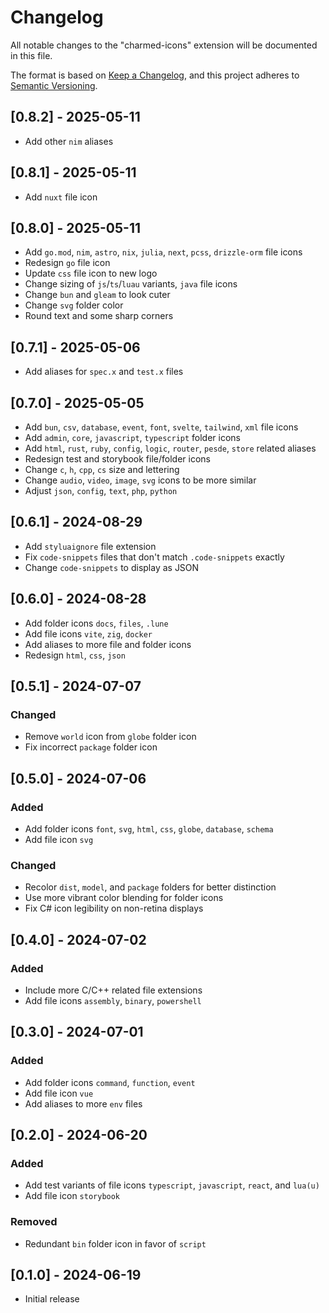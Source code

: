 # Changelog

All notable changes to the "charmed-icons" extension will be documented in this file.

The format is based on [Keep a Changelog](https://keepachangelog.com/en/1.1.0/),
and this project adheres to [Semantic Versioning](https://semver.org/spec/v2.0.0.html).

## [0.8.2] - 2025-05-11

- Add other `nim` aliases

## [0.8.1] - 2025-05-11

- Add `nuxt` file icon

## [0.8.0] - 2025-05-11

- Add `go.mod`, `nim`, `astro`, `nix`, `julia`, `next`, `pcss`, `drizzle-orm` file icons
- Redesign `go` file icon
- Update `css` file icon to new logo
- Change sizing of `js`/`ts`/`luau` variants, `java` file icons
- Change `bun` and `gleam` to look cuter
- Change `svg` folder color
- Round text and some sharp corners

## [0.7.1] - 2025-05-06

- Add aliases for `spec.x` and `test.x` files

## [0.7.0] - 2025-05-05

- Add `bun`, `csv`, `database`, `event`, `font`, `svelte`, `tailwind`, `xml` file icons
- Add `admin`, `core`, `javascript`, `typescript` folder icons
- Add `html`, `rust`, `ruby`, `config`, `logic`, `router`, `pesde`, `store` related aliases
- Redesign test and storybook file/folder icons
- Change `c`, `h`, `cpp`, `cs` size and lettering
- Change `audio`, `video`, `image`, `svg` icons to be more similar
- Adjust `json`, `config`, `text`, `php`, `python`

## [0.6.1] - 2024-08-29

- Add `styluaignore` file extension
- Fix `code-snippets` files that don't match `.code-snippets` exactly
- Change `code-snippets` to display as JSON

## [0.6.0] - 2024-08-28

- Add folder icons `docs`, `files`, `.lune`
- Add file icons `vite`, `zig`, `docker`
- Add aliases to more file and folder icons
- Redesign `html`, `css`, `json`

## [0.5.1] - 2024-07-07

### Changed

- Remove `world` icon from `globe` folder icon
- Fix incorrect `package` folder icon

## [0.5.0] - 2024-07-06

### Added

- Add folder icons `font`, `svg`, `html`, `css`, `globe`, `database`, `schema`
- Add file icon `svg`

### Changed

- Recolor `dist`, `model`, and `package` folders for better distinction
- Use more vibrant color blending for folder icons
- Fix C# icon legibility on non-retina displays

## [0.4.0] - 2024-07-02

### Added

- Include more C/C++ related file extensions
- Add file icons `assembly`, `binary`, `powershell`

## [0.3.0] - 2024-07-01

### Added

- Add folder icons `command`, `function`, `event`
- Add file icon `vue`
- Add aliases to more `env` files

## [0.2.0] - 2024-06-20

### Added

- Add test variants of file icons `typescript`, `javascript`, `react`, and `lua(u)`
- Add file icon `storybook`

### Removed

- Redundant `bin` folder icon in favor of `script`

## [0.1.0] - 2024-06-19

- Initial release
